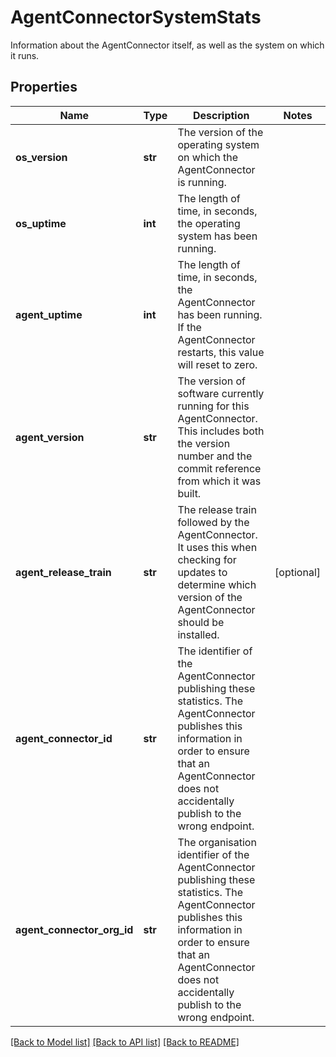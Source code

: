 # AgentConnectorSystemStats

Information about the AgentConnector itself, as well as the system on which it runs. 
## Properties
Name | Type | Description | Notes
------------ | ------------- | ------------- | -------------
**os_version** | **str** | The version of the operating system on which the AgentConnector is running. | 
**os_uptime** | **int** | The length of time, in seconds, the operating system has been running. | 
**agent_uptime** | **int** | The length of time, in seconds, the AgentConnector has been running. If the AgentConnector restarts, this value will reset to zero.  | 
**agent_version** | **str** | The version of software currently running for this AgentConnector. This includes both the version number and the commit reference from which it was built.  | 
**agent_release_train** | **str** | The release train followed by the AgentConnector. It uses this when checking for updates to determine which version of the AgentConnector should be installed.  | [optional] 
**agent_connector_id** | **str** | The identifier of the AgentConnector publishing these statistics. The AgentConnector publishes this information in order to ensure that an AgentConnector does not accidentally publish to the wrong endpoint.  | 
**agent_connector_org_id** | **str** | The organisation identifier of the AgentConnector publishing these statistics. The AgentConnector publishes this information in order to ensure that an AgentConnector does not accidentally publish to the wrong endpoint.  | 

[[Back to Model list]](../README.md#documentation-for-models) [[Back to API list]](../README.md#documentation-for-api-endpoints) [[Back to README]](../README.md)


